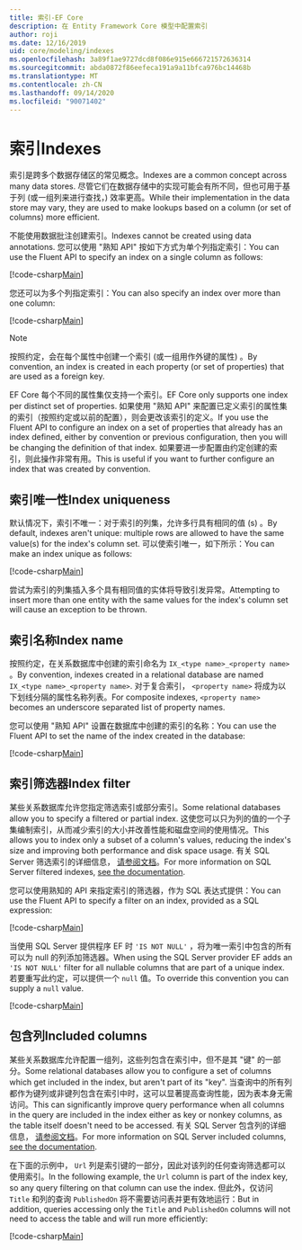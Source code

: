 ```yaml
---
title: 索引-EF Core
description: 在 Entity Framework Core 模型中配置索引
author: roji
ms.date: 12/16/2019
uid: core/modeling/indexes
ms.openlocfilehash: 3a89f1ae9727dcd8f086e915e666721572636314
ms.sourcegitcommit: abda0872f86eefeca191a9a11bfca976bc14468b
ms.translationtype: MT
ms.contentlocale: zh-CN
ms.lasthandoff: 09/14/2020
ms.locfileid: "90071402"
---
```

# <a name="indexes"></a><span data-ttu-id="a416c-103">索引</span><span class="sxs-lookup"><span data-stu-id="a416c-103">Indexes</span></span>

<span data-ttu-id="a416c-104">索引是跨多个数据存储区的常见概念。</span><span class="sxs-lookup"><span data-stu-id="a416c-104">Indexes are a common concept across many data stores.</span></span> <span data-ttu-id="a416c-105">尽管它们在数据存储中的实现可能会有所不同，但也可用于基于列 (或一组列来进行查找，) 效率更高。</span><span class="sxs-lookup"><span data-stu-id="a416c-105">While their implementation in the data store may vary, they are used to make lookups based on a column (or set of columns) more efficient.</span></span>

<span data-ttu-id="a416c-106">不能使用数据批注创建索引。</span><span class="sxs-lookup"><span data-stu-id="a416c-106">Indexes cannot be created using data annotations.</span></span> <span data-ttu-id="a416c-107">您可以使用 "熟知 API" 按如下方式为单个列指定索引：</span><span class="sxs-lookup"><span data-stu-id="a416c-107">You can use the Fluent API to specify an index on a single column as follows:</span></span>

[!code-csharp[Main](../../../samples/core/Modeling/FluentAPI/Index.cs?name=Index&highlight=4)]

<span data-ttu-id="a416c-108">您还可以为多个列指定索引：</span><span class="sxs-lookup"><span data-stu-id="a416c-108">You can also specify an index over more than one column:</span></span>

[!code-csharp[Main](../../../samples/core/Modeling/FluentAPI/IndexComposite.cs?name=Composite&highlight=4)]

> [!NOTE]
> <span data-ttu-id="a416c-109">按照约定，会在每个属性中创建一个索引 (或一组用作外键的属性) 。</span><span class="sxs-lookup"><span data-stu-id="a416c-109">By convention, an index is created in each property (or set of properties) that are used as a foreign key.</span></span>
>
> <span data-ttu-id="a416c-110">EF Core 每个不同的属性集仅支持一个索引。</span><span class="sxs-lookup"><span data-stu-id="a416c-110">EF Core only supports one index per distinct set of properties.</span></span> <span data-ttu-id="a416c-111">如果使用 "熟知 API" 来配置已定义索引的属性集的索引（按照约定或以前的配置），则会更改该索引的定义。</span><span class="sxs-lookup"><span data-stu-id="a416c-111">If you use the Fluent API to configure an index on a set of properties that already has an index defined, either by convention or previous configuration, then you will be changing the definition of that index.</span></span> <span data-ttu-id="a416c-112">如果要进一步配置由约定创建的索引，则此操作非常有用。</span><span class="sxs-lookup"><span data-stu-id="a416c-112">This is useful if you want to further configure an index that was created by convention.</span></span>

## <a name="index-uniqueness"></a><span data-ttu-id="a416c-113">索引唯一性</span><span class="sxs-lookup"><span data-stu-id="a416c-113">Index uniqueness</span></span>

<span data-ttu-id="a416c-114">默认情况下，索引不唯一：对于索引的列集，允许多行具有相同的值 (s) 。</span><span class="sxs-lookup"><span data-stu-id="a416c-114">By default, indexes aren't unique: multiple rows are allowed to have the same value(s) for the index's column set.</span></span> <span data-ttu-id="a416c-115">可以使索引唯一，如下所示：</span><span class="sxs-lookup"><span data-stu-id="a416c-115">You can make an index unique as follows:</span></span>

[!code-csharp[Main](../../../samples/core/Modeling/FluentAPI/IndexUnique.cs?name=IndexUnique&highlight=5)]

<span data-ttu-id="a416c-116">尝试为索引的列集插入多个具有相同值的实体将导致引发异常。</span><span class="sxs-lookup"><span data-stu-id="a416c-116">Attempting to insert more than one entity with the same values for the index's column set will cause an exception to be thrown.</span></span>

## <a name="index-name"></a><span data-ttu-id="a416c-117">索引名称</span><span class="sxs-lookup"><span data-stu-id="a416c-117">Index name</span></span>

<span data-ttu-id="a416c-118">按照约定，在关系数据库中创建的索引命名为 `IX_<type name>_<property name>` 。</span><span class="sxs-lookup"><span data-stu-id="a416c-118">By convention, indexes created in a relational database are named `IX_<type name>_<property name>`.</span></span> <span data-ttu-id="a416c-119">对于复合索引， `<property name>` 将成为以下划线分隔的属性名称列表。</span><span class="sxs-lookup"><span data-stu-id="a416c-119">For composite indexes, `<property name>` becomes an underscore separated list of property names.</span></span>

<span data-ttu-id="a416c-120">您可以使用 "熟知 API" 设置在数据库中创建的索引的名称：</span><span class="sxs-lookup"><span data-stu-id="a416c-120">You can use the Fluent API to set the name of the index created in the database:</span></span>

[!code-csharp[Main](../../../samples/core/Modeling/FluentAPI/IndexName.cs?name=IndexName&highlight=5)]

## <a name="index-filter"></a><span data-ttu-id="a416c-121">索引筛选器</span><span class="sxs-lookup"><span data-stu-id="a416c-121">Index filter</span></span>

<span data-ttu-id="a416c-122">某些关系数据库允许您指定筛选索引或部分索引。</span><span class="sxs-lookup"><span data-stu-id="a416c-122">Some relational databases allow you to specify a filtered or partial index.</span></span> <span data-ttu-id="a416c-123">这使您可以只为列的值的一个子集编制索引，从而减少索引的大小并改善性能和磁盘空间的使用情况。</span><span class="sxs-lookup"><span data-stu-id="a416c-123">This allows you to index only a subset of a column's values, reducing the index's size and improving both performance and disk space usage.</span></span> <span data-ttu-id="a416c-124">有关 SQL Server 筛选索引的详细信息， [请参阅文档](/sql/relational-databases/indexes/create-filtered-indexes)。</span><span class="sxs-lookup"><span data-stu-id="a416c-124">For more information on SQL Server filtered indexes, [see the documentation](/sql/relational-databases/indexes/create-filtered-indexes).</span></span>

<span data-ttu-id="a416c-125">您可以使用熟知的 API 来指定索引的筛选器，作为 SQL 表达式提供：</span><span class="sxs-lookup"><span data-stu-id="a416c-125">You can use the Fluent API to specify a filter on an index, provided as a SQL expression:</span></span>

[!code-csharp[Main](../../../samples/core/Modeling/FluentAPI/IndexFilter.cs?name=IndexFilter&highlight=5)]

<span data-ttu-id="a416c-126">当使用 SQL Server 提供程序 EF 时 `'IS NOT NULL'` ，将为唯一索引中包含的所有可以为 null 的列添加筛选器。</span><span class="sxs-lookup"><span data-stu-id="a416c-126">When using the SQL Server provider EF adds an `'IS NOT NULL'` filter for all nullable columns that are part of a unique index.</span></span> <span data-ttu-id="a416c-127">若要重写此约定，可以提供一个 `null` 值。</span><span class="sxs-lookup"><span data-stu-id="a416c-127">To override this convention you can supply a `null` value.</span></span>

[!code-csharp[Main](../../../samples/core/Modeling/FluentAPI/IndexNoFilter.cs?name=IndexNoFilter&highlight=6)]

## <a name="included-columns"></a><span data-ttu-id="a416c-128">包含列</span><span class="sxs-lookup"><span data-stu-id="a416c-128">Included columns</span></span>

<span data-ttu-id="a416c-129">某些关系数据库允许配置一组列，这些列包含在索引中，但不是其 "键" 的一部分。</span><span class="sxs-lookup"><span data-stu-id="a416c-129">Some relational databases allow you to configure a set of columns which get included in the index, but aren't part of its "key".</span></span> <span data-ttu-id="a416c-130">当查询中的所有列都作为键列或非键列包含在索引中时，这可以显著提高查询性能，因为表本身无需访问。</span><span class="sxs-lookup"><span data-stu-id="a416c-130">This can significantly improve query performance when all columns in the query are included in the index either as key or nonkey columns, as the table itself doesn't need to be accessed.</span></span> <span data-ttu-id="a416c-131">有关 SQL Server 包含列的详细信息， [请参阅文档](/sql/relational-databases/indexes/create-indexes-with-included-columns)。</span><span class="sxs-lookup"><span data-stu-id="a416c-131">For more information on SQL Server included columns, [see the documentation](/sql/relational-databases/indexes/create-indexes-with-included-columns).</span></span>

<span data-ttu-id="a416c-132">在下面的示例中， `Url` 列是索引键的一部分，因此对该列的任何查询筛选都可以使用索引。</span><span class="sxs-lookup"><span data-stu-id="a416c-132">In the following example, the `Url` column is part of the index key, so any query filtering on that column can use the index.</span></span> <span data-ttu-id="a416c-133">但此外，仅访问 `Title` 和列的查询 `PublishedOn` 将不需要访问表并更有效地运行：</span><span class="sxs-lookup"><span data-stu-id="a416c-133">But in addition, queries accessing only the `Title` and `PublishedOn` columns will not need to access the table and will run more efficiently:</span></span>

[!code-csharp[Main](../../../samples/core/Modeling/FluentAPI/IndexInclude.cs?name=IndexInclude&highlight=5-9)]

